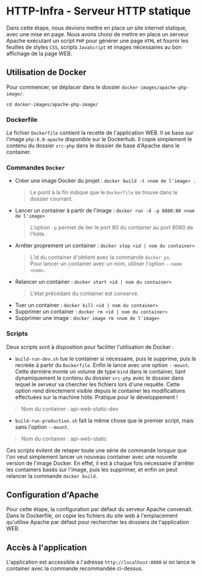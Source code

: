 # HTTP-Infra - Serveur HTTP statique

Dans cette étape, nous devions mettre en place un site internet statique, avec une mise en page. Nous avons choisi de mettre en place un serveur Apache exécutant un script `PHP` pour générer une page `HTML` et fournir les feuilles de styles `CSS`, scripts `JavaScript` et images nécessaires au bon affichage de la page WEB.
## Utilisation de Docker
Pour commencer, se déplacer dans le dossier `docker-images/apache-php-image/`.

`cd docker-images/apache-php-image/`
### Dockerfile
Le fichier `Dockerfile` contient la recette de l'application WEB. Il se base sur l'image `php:8.0-apache` disponible sur le Dockerhub. Il copie simplement le contenu du dossier `src-php` dans le dossier de base d'Apache dans le container.
### Commandes `Docker`
- Créer une image Docker du projet : `docker build -t <nom de l'image> .`
    > Le point à la fin indique que le `Dockerfile` se trouve dans le dossier courrant.
- Lancer un container à partir de l'image :  `docker run -d -p 8080:80 <nom de l'image>`  
    > L'option `-p` permet de lier le port 80 du container au port 8080 de l'hôte.
- Arrêter proprement un container : `docker stop <id | nom du container>`
    > L'id du container d'obtient avec la commande `docker ps`.  
    > Pour lancer un container avec un nom, utiliser l'option `--name <nom>`.
- Relancer un container : `docker start <id | nom du container>`  
    > L'état précédant du container est conservé.
- Tuer un container : `docker kill <id | nom du container>`
- Supprimer un container : `docker rm <id | nom du container>`
- Supprimer une image : `docker image rm <nom de l'image>`

### Scripts
Deux scripts sont à disposition pour faciliter l'utilisation de Docker :
- `build-run-dev.sh` tue le container si nécessaire, puis le supprime, puis le recréée à partir du `Dockerfile`. Enfin le lance avec une option `--mount`. Cette dernière monte un volume de type `bind` dans le container, liant dynamiquement le contenu du dossier `src-php` avec le dossier dans lequel le serveur va chercher les fichiers lors d'une requête. Cette option rend directement visible depuis le container les modifications effectuées sur la machine hôte. Pratique pour le développement !
> Nom du container : api-web-static-dev
- `build-run-production.sh` fait la même chose que le premier script, mais sans l'option `--mount`. 
> Nom du container : api-web-static

Ces scripts évitent de retaper toute une série de commande lorsque que l'on veut simplement lancer un nouveau container avec une nouvelle version de l'image Docker. En effet, il est à chaque fois nécessaire d'arrêter les containers basés sur l'image, puis les supprimer, et enfin on peut relancer la commande `docker build`.

## Configuration d'Apache
Pour cette étape, la configuration par défaut du serveur Apache convenait. Dans le Dockerfile, on copie les fichiers du site web à l'emplacement qu'utilise Apache par défaut pour rechercher les dossiers de l'application WEB.

## Accès à l'application
L'application est accessible à l'adresse `http://localhost:8080` si on lance le container avec la commande recommandée ci-dessus.
